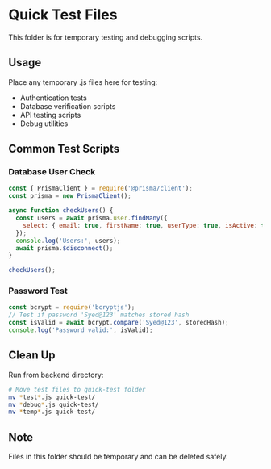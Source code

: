 # Quick Test Files

This folder is for temporary testing and debugging scripts.

## Usage

Place any temporary .js files here for testing:
- Authentication tests
- Database verification scripts  
- API testing scripts
- Debug utilities

## Common Test Scripts

### Database User Check
```javascript
const { PrismaClient } = require('@prisma/client');
const prisma = new PrismaClient();

async function checkUsers() {
  const users = await prisma.user.findMany({
    select: { email: true, firstName: true, userType: true, isActive: true }
  });
  console.log('Users:', users);
  await prisma.$disconnect();
}

checkUsers();
```

### Password Test
```javascript
const bcrypt = require('bcryptjs');
// Test if password 'Syed@123' matches stored hash
const isValid = await bcrypt.compare('Syed@123', storedHash);
console.log('Password valid:', isValid);
```

## Clean Up

Run from backend directory:
```bash
# Move test files to quick-test folder
mv *test*.js quick-test/
mv *debug*.js quick-test/
mv *temp*.js quick-test/
```

## Note

Files in this folder should be temporary and can be deleted safely.